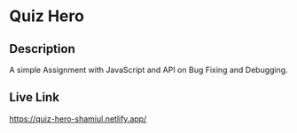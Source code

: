 # Quiz Hero

## Description
A simple Assignment with JavaScript and API on Bug Fixing and Debugging.

## Live Link
https://quiz-hero-shamiul.netlify.app/



